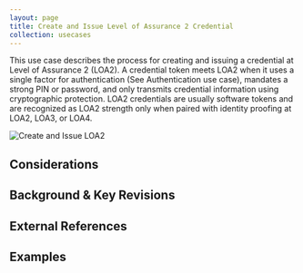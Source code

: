 ```yaml
---
layout: page
title: Create and Issue Level of Assurance 2 Credential
collection: usecases
---
```

This use case describes the process for creating and issuing a credential at Level of Assurance 2 (LOA2). 
A credential token meets LOA2 when it uses a single factor for authentication (See Authentication use case), mandates a strong PIN or password, and only transmits credential information using cryptographic protection. 
LOA2 credentials are usually software tokens and are recognized as LOA2 strength only when paired with identity proofing at LOA2, LOA3, or LOA4.

![Create and Issue LOA2](../../img/LOA2Cred.png)

## Considerations

## Background & Key Revisions

## External References

## Examples